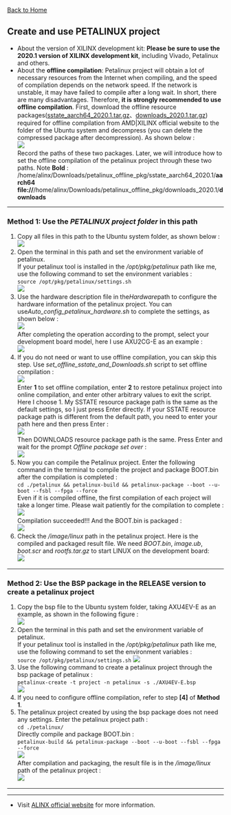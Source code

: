 [Back to Home](../)
## Create and use PETALINUX project
- About the version of XILINX development kit: **Please be sure to use the 2020.1 version of XILINX development kit**, including Vivado, Petalinux and others.
- About the **offline compilation**: Petalinux project will obtain a lot of necessary resources from the Internet when compiling, and the speed of compilation depends on the network speed. If the network is unstable, it may have failed to compile after a long wait. In short, there are many disadvantages. Therefore, **it is strongly recommended to use offline compilation**. First, download the offline resource packages\([sstate_aarch64_2020.1.tar.gz](https://www.xilinx.com/member/forms/download/xef.html?filename=sstate_aarch64_2020.1.tar.gz)、[downloads_2020.1.tar.gz](https://www.xilinx.com/member/forms/download/xef.html?filename=downloads_2020.1.tar.gz)\) required for offline compilation from AMD|XILINX official website to the folder of the Ubuntu system and decompress (you can delete the compressed package after decompression). As shown below :\
![](../.images_for_documents/3.png)\
Record the paths of these two packages. Later, we will introduce how to set the offline compilation of the petalinux project through these two paths. Note **Bold** :\
/home/alinx/Downloads/petalinux_offline_pkg/sstate_aarch64_2020.1/**aarch64**\
**file://**/home/alinx/Downloads/petalinux_offline_pkg/downloads_2020.1/**downloads**

---
### Method 1: Use the *PETALINUX project folder* in this path
1. Copy all files in this path to the Ubuntu system folder, as shown below :\
![](../.images_for_documents/1.png)
2. Open the terminal in this path and set the environment variable of petalinux.\
If your petalinux tool is installed in the */opt/pkg/petalinux* path like me, use the following command to set the environment variables :\
`source /opt/pkg/petalinux/settings.sh`\
![](../.images_for_documents/2.png)
3. Use the hardware description file in the*Hardware*path to configure the hardware information of the petalinux project. You can use*Auto_config_petalinux_hardware.sh* to complete the settings, as shown below :\
![](../.images_for_documents/4.png)\
After completing the operation according to the prompt, select your development board model, here I use AXU2CG-E as an example :\
![](../.images_for_documents/5.png)
4. If you do not need or want to use offline compilation, you can skip this step. Use *set_offline_sstate_and_Downloads.sh* script to set offline compilation :\
![](../.images_for_documents/6.png)\
Enter **1** to set offline compilation, enter **2** to restore petalinux project into online compilation, and enter other arbitrary values to exit the script. Here I choose 1. My SSTATE resource package path is the same as the default settings, so I just press Enter directly. If your SSTATE resource package path is different from the default path, you need to enter your path here and then press Enter : \
![](../.images_for_documents/7.png)\
Then DOWNLOADS resource package path is the same. Press Enter and wait for the prompt *Offline package set over* :\
![](../.images_for_documents/8.png)
5. Now you can compile the Petalinux project. Enter the following command in the terminal to compile the project and package BOOT.bin after the compilation is completed :\
`cd ./petalinux && petalinux-build && petalinux-package --boot --u-boot --fsbl --fpga --force`\
Even if it is compiled offline, the first compilation of each project will take a longer time. Please wait patiently for the compilation to complete :\
![](../.images_for_documents/9.png)\
Compilation succeeded!!! And the BOOT.bin is packaged :\
![](../.images_for_documents/10.png) 
6. Check the */image/linux* path in the petalinux project. Here is the compiled and packaged result file. We need *BOOT.bin*, *image.ub*, *boot.scr* and *rootfs.tar.gz* to start LINUX on the development board:\
![](../.images_for_documents/11.png)

---
### Method 2: Use the BSP package in the RELEASE version to create a petalinux project
1. Copy the bsp file to the Ubuntu system folder, taking AXU4EV-E as an example, as shown in the following figure :\
![](../.images_for_documents/12.png)
2. Open the terminal in this path and set the environment variable of petalinux.\
If your petalinux tool is installed in the */opt/pkg/petalinux* path like me, use the following command to set the environment variables :\
`source /opt/pkg/petalinux/settings.sh`
![](../.images_for_documents/13.png)
3. Use the following command to create a petalinux project through the bsp package of petalinux :\
`petalinux-create -t project -n petalinux -s ./AXU4EV-E.bsp`\
![](../.images_for_documents/14.png)
4. If you need to configure offline compilation, refer to step **[4]** of **Method 1**.
5. The petalinux project created by using the bsp package does not need any settings. Enter the petalinux project path :\
`cd ./petalinux/`\
Directly compile and package BOOT.bin :\
`petalinux-build && petalinux-package --boot --u-boot --fsbl --fpga --force`\
![](../.images_for_documents/15.png)\
After compilation and packaging, the result file is in the */image/linux* path of the petalinux project :\
![](../.images_for_documents/11.png)

---
---
- Visit [ALINX official website](https://www.alinx.com) for more information.

